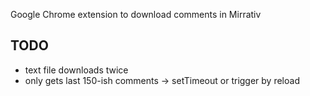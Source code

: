 Google Chrome extension to download comments in Mirrativ

## TODO

- text file downloads twice
- only gets last 150-ish comments -> setTimeout or trigger by reload